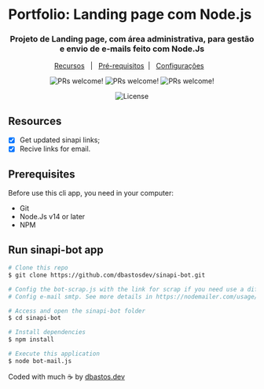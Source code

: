 
# Portfolio: Landing page com Node.js

<h3 align="center">
  Projeto de Landing page, com área administrativa, para gestão e envio de e-mails feito com Node.Js
</h3>

<p align="center">
  <a href="#Resources">Recursos</a>&nbsp;&nbsp;&nbsp;|&nbsp;&nbsp;
  <a href="#Requisites">Pré-requisitos</a>&nbsp;&nbsp;|&nbsp;&nbsp;
  <a href="#Run">Configurações</a>&nbsp;&nbsp;&nbsp;
</p>

<p align="center">
 <img src="https://img.shields.io/badge/Node.js-339933?style=for-the-badge&logo=nodedotjs&logoColor=white" alt="PRs welcome!" />
 <img src="https://img.shields.io/badge/JavaScript-323330?style=for-the-badge&logo=javascript&logoColor=F7DF1E" alt="PRs welcome!" />
 <img src="https://img.shields.io/badge/Puppeteer-40B5A4?style=for-the-badge&logo=Puppeteer&logoColor=white" alt="PRs welcome!" />
</p>
<p align="center">
 <img alt="License" src="https://img.shields.io/static/v1?label=license&message=MIT&color=49AA26&labelColor=000000">
</p>

<a id="Resources"></a>
## Resources

- [x] Get updated sinapi links;
- [x] Recive links for email. 

<a id="Requisites"></a>
## Prerequisites

Before use this cli app, you need in your computer:

- Git
- Node.Js v14 or later
- NPM 

<a id="Run"></a>
## Run sinapi-bot app

```bash
# Clone this repo
$ git clone https://github.com/dbastosdev/sinapi-bot.git

# Config the bot-scrap.js with the link for scrap if you need use a different link. Its set for RJ;
# Config e-mail smtp. See more details in https://nodemailer.com/usage/using-gmail/

# Access and open the sinapi-bot folder
$ cd sinapi-bot

# Install dependencies
$ npm install

# Execute this application
$ node bot-mail.js
```

Coded with much ☕ by <a href="https://github.com/dbastosdev">dbastos.dev</a> 
